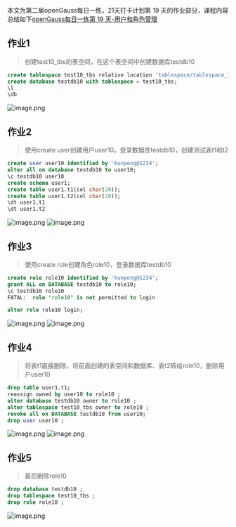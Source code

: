 
本文为第二届openGauss每日一练，21天打卡计划第 19 天的作业部分，课程内容总结如下[openGauss每日一练第 19 天-用户和角色管理](https://www.modb.pro/db/579956)

## 作业1
> 创建test10_tbs的表空间，在这个表空间中创建数据库testdb10

```sql
create tablespace test10_tbs relative location 'tablespace/tablespace_1';
create database testdb10 with tablespace = test10_tbs;
\l
\db
```
![image.png](https://oss-emcsprod-public.modb.pro/image/editor/20221212-4c184459-9718-4154-ab9b-0c722b1ae9ed.png)

## 作业2
> 使用create user创建用户user10，登录数据库testdb10，创建测试表t1和t2
```sql
create user user10 identified by 'kunpeng@1234';
alter all on database testdb10 to user10;
\c testdb10 user10
create schema user1;
create table user1.t1(col char(20));
create table user1.t2(col char(20));
\dt user1.t1
\dt user1.t2
```
![image.png](https://oss-emcsprod-public.modb.pro/image/editor/20221212-691e2cd2-5fbf-4577-9aaa-aeb3ea860802.png)
![image.png](https://oss-emcsprod-public.modb.pro/image/editor/20221212-0517151f-fc2d-4be7-992c-4cca6f2a48d0.png)


## 作业3
> 使用create role创建角色role10，登录数据库testdb10
```sql
create role role10 identified by 'kunpeng@1234';
grant ALL on DATABASE testdb10 to role10;
\c testdb10 role10
FATAL:  role "role10" is not permitted to login

alter role role10 login;
```
![image.png](https://oss-emcsprod-public.modb.pro/image/editor/20221212-c8985273-b480-4d42-b34a-798e799976be.png)
![image.png](https://oss-emcsprod-public.modb.pro/image/editor/20221212-e8f678a3-4773-4ae6-b9ba-7d510ae576e2.png)

## 作业4
> 将表t1直接删除，将前面创建的表空间和数据库、表t2转给role10，删除用户user10
```sql
drop table user1.t1;
reassign owned by user10 to role10 ;
alter database testdb10 owner to role10 ;
alter tablespace test10_tbs owner to role10 ;
revoke all on DATABASE testdb10 from user10;
drop user user10 ;
```
![image.png](https://oss-emcsprod-public.modb.pro/image/editor/20221212-74e33f70-80d7-49a5-90f8-f0aabd02117a.png)
![image.png](https://oss-emcsprod-public.modb.pro/image/editor/20221212-b72ea210-3d2f-4a78-8c16-feb94b753c46.png)


## 作业5
> 最后删除role10
```sql
drop database testdb10 ;
drop tablespace test10_tbs ;
drop role role10 ;
```
![image.png](https://oss-emcsprod-public.modb.pro/image/editor/20221212-ec165af8-e16e-4c3b-b64f-294b990c3c41.png)
